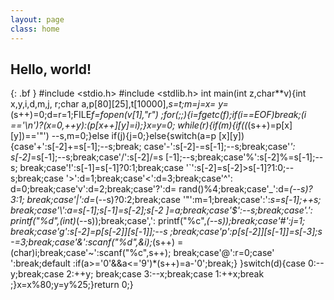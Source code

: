 ```yaml
---
layout: page
class: home
---
```


## Hello, world!

{: .bf }
    #include <stdio.h>
    #include <stdlib.h>
    int main(int z,char**v){int x,y,i,d,m,j,
    r;char a,p[80][25],t[10000],*s=t;m=j=x=
    y=*(s++)=0;d=r=1;FILE*f=fopen(v[1],"r")
    ;for(;;){i=fgetc(f);if(i==EOF)break;(i
    =='\n')?(x=0,++y):(p[x++][y]=i);}x=y=0;
    while(r){if(m){if((*(s++)=p[x][y])=='"')
    --s,m=0;}else if(j){j=0;}else{switch(a=p
    [x][y]){case'+':s[-2]+=s[-1];--s;break;
    case'-':s[-2]-=s[-1];--s;break;case'*':
    s[-2]*=s[-1];--s;break;case'/':s[-2]/=s
    [-1];--s;break;case'%':s[-2]%=s[-1];--s;
    break;case'!':s[-1]=s[-1]?0:1;break;case
    '`':s[-2]=s[-2]>s[-1]?1:0;--s;break;case
    '>':d=1;break;case'<':d=3;break;case'^':
    d=0;break;case'v':d=2;break;case'?':d=
    rand()%4;break;case'_':d=*(--s)?3:1;
    break;case'|':d=*(--s)?0:2;break;case
    '"':m=1;break;case':':*s=s[-1];++s;
    break;case'\\':a=s[-1];s[-1]=s[-2];s[-2
    ]=a;break;case'$':--s;break;case'.':
    printf("%d",(int)*(--s));break;case',':
    printf("%c",*(--s));break;case'#':j=1;
    break;case'g':s[-2]=p[s[-2]][s[-1]];--s
    ;break;case'p':p[s[-2]][s[-1]]=s[-3];s
    -=3;break;case'&':scanf("%d",&i);*(s++)
    =(char)i;break;case'~':scanf("%c",s++);
    break;case'@':r=0;case' ':break;default
    :if(a>='0'&&a<='9')*(s++)=a-'0';break;}
    }switch(d){case 0:--y;break;case 2:++y;
    break;case 3:--x;break;case 1:++x;break
    ;}x=x%80;y=y%25;}return 0;}
